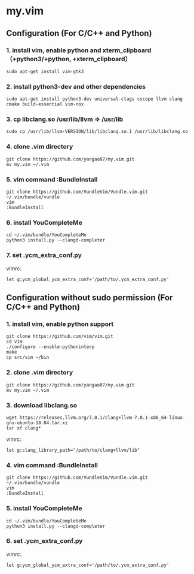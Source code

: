 # my.vim
## Configuration (For C/C++ and Python)
### 1. install vim, enable python and xterm_clipboard（+python3/+python, +xterm_clipboard）
```
sudo apt-get install vim-gtk3
```
### 2. install python3-dev and other dependencies
```
sudo apt-get install python3-dev universal-ctags cscope llvm clang cmake build-essential vim-nox
```
### 3. cp libclang.so /usr/lib/llvm => /usr/lib
```
sudo cp /usr/lib/llvm-VERSION/lib/libclang.so.1 /usr/lib/libclang.so
```
### 4. clone .vim directory
```
git clone https://github.com/yangao07/my.vim.git
mv my.vim ~/.vim
```
### 5. vim command :BundleInstall
```
git clone https://github.com/VundleVim/Vundle.vim.git ~/.vim/bundle/vundle
vim
:BundleInstall
```
### 6. install YouCompleteMe
```
cd ~/.vim/bundle/YouCompleteMe
python3 install.py --clangd-completer
```
### 7. set .ycm_extra_conf.py
vimrc:
```
let g:ycm_global_ycm_extra_conf='/path/to/.ycm_extra_conf.py'
```
## Configuration without sudo permission (For C/C++ and Python)
### 1. install vim, enable python support
```
git clone https://github.com/vim/vim.git
cd vim
./configure --enable-pythoninterp
make
cp src/vim ~/bin
```
### 2. clone .vim directory
```
git clone https://github.com/yangao07/my.vim.git
mv my.vim ~/.vim
```
### 3. download libclang.so
```
wget https://releases.llvm.org/7.0.1/clang+llvm-7.0.1-x86_64-linux-gnu-ubuntu-18.04.tar.xz
tar xf clang*
```
vimrc:
```
let g:clang_library_path="/path/to/clang+llvm/lib"
```
### 4. vim command :BundleInstall
```
git clone https://github.com/VundleVim/Vundle.vim.git ~/.vim/bundle/vundle
vim
:BundleInstall
```
### 5. install YouCompleteMe
```
cd ~/.vim/bundle/YouCompleteMe
python3 install.py --clangd-completer
```
### 6. set .ycm_extra_conf.py
vimrc:
```
let g:ycm_global_ycm_extra_conf='/path/to/.ycm_extra_conf.py'
```
